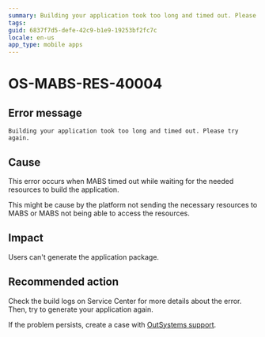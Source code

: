 ```yaml
---
summary: Building your application took too long and timed out. Please try again.
tags:
guid: 6837f7d5-defe-42c9-b1e9-19253bf2fc7c
locale: en-us
app_type: mobile apps
---
```


# OS-MABS-RES-40004

## Error message

`Building your application took too long and timed out. Please try again.`

## Cause

This error occurs when MABS timed out while waiting for the needed resources to build the application.

This might be cause by the platform not sending the necessary resources to MABS or MABS not being able to access the resources.

## Impact

Users can't generate the application package.

## Recommended action

Check the build logs on Service Center for more details about the error. Then, try to generate your application again.

If the problem persists, create a case with [OutSystems support](https://www.outsystems.com/support/portal/open-support-case?ErrorCode=OS-MABS-RES-40004).
